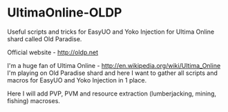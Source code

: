UltimaOnline-OLDP
=================

Useful scripts and tricks for EasyUO and Yoko Injection for Ultima Online shard called Old Paradise. <br />

Official website - http://oldp.net

I'm a huge fan of Ultima Online - http://en.wikipedia.org/wiki/Ultima_Online <br />
I'm playing on Old Paradise shard and here I want to gather all scripts and macros for EasyUO and Yoko Injection in 1 place.

Here I will add PVP, PVM and resource extraction (lumberjacking, mining, fishing) macroses. <br />


